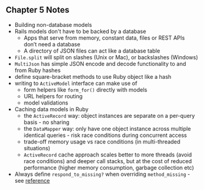 ## Chapter 5 Notes

- Building non-database models
- Rails models don't have to be backed by a database
  - Apps that serve from memory, constant data, files or REST APIs don’t need a database
  - A directory of JSON files can act like a database table
- `File.split` will split on slashes (Unix or Mac), or backslashes (Windows)
- `MultiJson` has simple JSON encode and decode functionality to and from Ruby hashes
- define square-bracket methods to use Ruby object like a hash
- writing to `ActiveModel` interface can make use of
  - form helpers like `form_for()` directly with models
  - URL helpers for routing
  - model validations
- Caching data models in Ruby
  - the `ActiveRecord` way: object instances are separate on a per-query basis - no sharing
  - the `DataMapper` way: only have one object instance across multiple identical queries - risk race conditions during concurrent access
  - trade-off memory usage vs race conditions (in multi-threaded situations)
  - `ActiveRecord` cache approach scales better to more threads (avoid race conditions) and deeper call stacks, but at the cost of reduced performance (higher memory consumption, garbage collection etc)
- Always define `respond_to_missing?` when overriding `method_missing` - see [reference](https://thoughtbot.com/blog/always-define-respond-to-missing-when-overriding)
